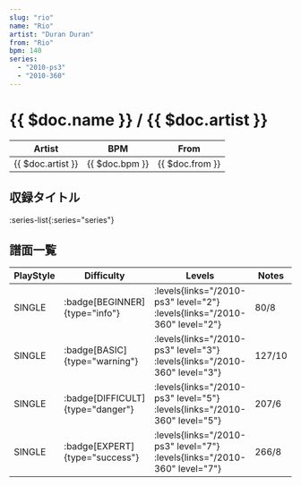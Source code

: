 ```yaml
---
slug: "rio"
name: "Rio"
artist: "Duran Duran"
from: "Rio"
bpm: 140
series:
  - "2010-ps3"
  - "2010-360"
---
```


# {{ $doc.name }} / {{ $doc.artist }}

|Artist|BPM|From|
|------|---|----|
|{{ $doc.artist }}|{{ $doc.bpm }}|{{ $doc.from }}|

## 収録タイトル

:series-list{:series="series"}

## 譜面一覧

|PlayStyle|Difficulty|Levels|Notes|Movie|
|---------|----------|------|-----|-----|
|SINGLE| :badge[BEGINNER]{type="info"}| :levels{links="/2010-ps3" level="2"} :levels{links="/2010-360" level="2"}|80/8||
|SINGLE| :badge[BASIC]{type="warning"}| :levels{links="/2010-ps3" level="3"} :levels{links="/2010-360" level="3"}|127/10||
|SINGLE| :badge[DIFFICULT]{type="danger"}| :levels{links="/2010-ps3" level="5"} :levels{links="/2010-360" level="5"}|207/6||
|SINGLE| :badge[EXPERT]{type="success"}| :levels{links="/2010-ps3" level="7"} :levels{links="/2010-360" level="7"}|266/8||

